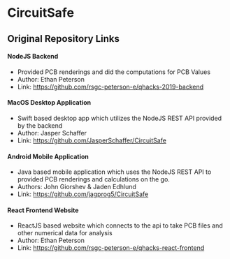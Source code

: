 # CircuitSafe

## Original Repository Links

#### NodeJS Backend
- Provided PCB renderings and did the computations for PCB Values
- Author: Ethan Peterson
- Link: https://github.com/rsgc-peterson-e/qhacks-2019-backend


#### MacOS Desktop Application
- Swift based desktop app which utilizes the NodeJS REST API provided by the backend
- Author: Jasper Schaffer
- Link: https://github.com/JasperSchaffer/CircuitSafe

#### Android Mobile Application
- Java based mobile application which uses the NodeJS REST API to provided PCB renderings and calculations on the go.
- Authors: John Giorshev & Jaden Edhlund
- Link: https://github.com/jagprog5/CircuitSafe

#### React Frontend Website
- ReactJS based website which connects to the api to take PCB files and other numerical data for analysis
- Author: Ethan Peterson
- Link: https://github.com/rsgc-peterson-e/qhacks-react-frontend

